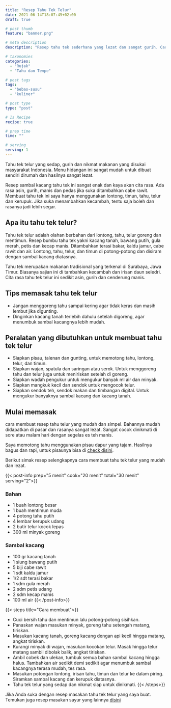 ```yaml
---
title: "Resep Tahu Tek Telur"
date: 2021-06-14T18:07:45+02:00
draft: true

# post thumb
feature: "banner.png"

# meta description
description: "Resep tahu tek sederhana yang lezat dan sangat gurih. Cara membuat masakan rumahan ini sangat mudah untuk dipelajari."

# taxonomies
categories:
  - "Rujak"
  - "Tahu dan Tempe"

# post tags
tags:
  - "bebas-susu"
  - "kuliner"

# post type
type: "post"

# Is Recipe
recipe: true

# prep time
time: ""

# serving
serving: 1
---
```


Tahu tek telur yang sedap, gurih dan nikmat makanan yang disukai masyarakat Indonesia. Menu hidangan ini sangat mudah untuk dibuat sendiri dirumah dan hasilnya sangat lezat.

Resep sambal kacang tahu tek ini sangat enak dan kaya akan cita rasa. Ada rasa asin, gurih, manis dan pedas jika suka ditambahkan cabe rawit. Membuat tahu tek ini saya hanya menggunakan lontong, timun, tahu, telur dan kerupuk. Jika suka menambahkan kecambah, tentu saja boleh dan rasanya jadi lebih segar.

## Apa itu tahu tek telur?

Tahu tek telur adalah olahan berbahan dari lontong, tahu, telur goreng dan mentimun. Resep bumbu tahu tek yakni kacang tanah, bawang putih, gula merah, petis dan kecap manis. Ditambahkan terasi bakar, kaldu jamur, cabe rawit dan air. Lontong, tahu, telur, dan timun di potong-potong dan disiram dengan sambal kacang diatasnya.

Tahu tek merupakan makanan tradisional yang terkenal di Surabaya, Jawa Timur. Biasanya sajian ini di tambahkan kecambah dan irisan daun seledri. Cita rasa tahu tek telur ini sedikit asin, gurih dan cenderung manis.

## Tips memasak tahu tek telur

-   Jangan menggoreng tahu sampai kering agar tidak keras dan masih lembut jika digunting.
-   Dinginkan kacang tanah terlebih dahulu setelah digoreng, agar menumbuk sambal kacangnya lebih mudah.

## Peralatan yang dibutuhkan untuk membuat tahu tek telur

-   Siapkan pisau, talenan dan gunting, untuk memotong tahu, lontong, telur, dan timun.
-   Siapkan wajan, spatula dan saringan atau serok. Untuk menggoreng tahu dan telur juga untuk meniriskan setelah di goreng.
-   Siapkan wadah pengukur untuk mengukur banyak ml air dan minyak.
-   Siapkan mangkuk kecil dan sendok untuk mengocok telur.
-   Siapkan sendok teh, sendok makan dan timbangan digital. Untuk mengukur banyaknya sambal kacang dan kacang tanah.

## Mulai memasak

cara membuat resep tahu telur yang mudah dan simpel. Bahannya mudah didapatkan di pasar dan rasanya sangat lezat. Sangat cocok dinikmati di sore atau malam hari dengan segelas es teh manis.

Saya memotong tahu menggunakan pisau dapur yang tajam. Hasilnya bagus dan rapi, untuk pisaunya bisa di [check disini](https://s.click.aliexpress.com/e/_ABJJqr).

Berikut simak resep selengkapnya cara membuat tahu tek telur yang mudah dan lezat.

{{< post-info prep="5 menit" cook="20 menit" total="30 menit" serving="2">}}

### Bahan

-   1 buah lontong besar
-   1 buah mentimun muda
-   4 potong tahu putih
-   4 lembar kerupuk udang
-   2 butir telur kocok lepas
-   300 ml minyak goreng

### Sambal kacang

-   100 gr kacang tanah
-   1 siung bawang putih
-   5 biji cabe rawit
-   1 sdt kaldu jamur
-   1/2 sdt terasi bakar
-   1 sdm gula merah
-   2 sdm petis udang
-   2 sdm kecap manis
-   100 ml air
{{< /post-info>}}

{{< steps title="Cara membuat">}}
-   Cuci bersih tahu dan mentimun lalu potong-potong sisihkan.
-   Panaskan wajan masukan minyak, goreng tahu setengah matang, tiriskan.
-   Masukan kacang tanah, goreng kacang dengan api kecil hingga matang, angkat tiriskan.
-   Kurangi minyak di wajan, masukan kocokan telur. Masak hingga telur matang sambil dibolak balik, angkat tiriskan.
-   Ambil cobek dan ulekan, tumbuk semua bahan sambal kacang hingga halus. Tambahkan air sedikit demi sedikit agar menumbuk sambal kacangnya terasa mudah, tes rasa.
-   Masukan potongan lontong, irisan tahu, timun dan telur ke dalam piring. Siramkan sambal kacang dan kerupuk diatasnya.
-   Tahu tek telur yang sedap dan nikmat siap untuk dinikmati.
{{< /steps>}}

Jika Anda suka dengan resep masakan tahu tek telur yang saya buat. Temukan juga resep masakan sayur yang lainnya [disini](https://neztra.com/categories/rujak)